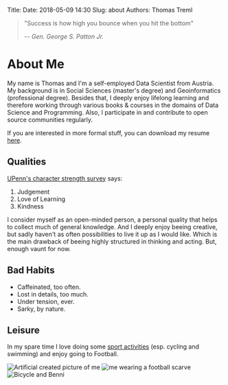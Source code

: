 Title:
Date: 2018-05-09 14:30
Slug: about
Authors: Thomas Treml

> "Success is how high you bounce when you hit the bottom"
>
> -- <cite>Gen. George S. Patton Jr.</cite>

# About Me
My name is Thomas and I'm a self-employed Data Scientist from Austria. My background is in Social Sciences (master's degree) and Geoinformatics (professional degree). Besides that, I deeply enjoy lifelong learning and therefore working through various books & courses in the domains of Data Science and Programming. Also, I participate in and contribute to open source communities regularly.

If you are interested in more formal stuff, you can download my resume [here]({filename}/pdfs/CVTTE_engl.pdf).

## Qualities
[UPenn's character strength survey](https://www.authentichappiness.sas.upenn.edu/) says:

1. Judgement
2. Love of Learning
3. Kindness

I consider myself as an open-minded person, a personal quality that helps to collect much of general knowledge. And I deeply enjoy beeing creative, but sadly haven't as often possibilities to live it up as I would like. Which is the main drawback of beeing highly structured in thinking and acting. But, enough vaunt for now.

## Bad Habits
* Caffeinated, too often.
* Lost in details, too much.
* Under tension, ever.
* Sarky, by nature.

## Leisure
In my spare time I love doing some [sport activities](https://www.strava.com/athletes/4964932) (esp. cycling and swimming) and enjoy going to Football.

![Artificial created picture of me]({filename}/images/DeepDreamMe.jpg "Deep Dream Me") ![me wearing a football scarve]({filename}/images/Football_small.jpg "Welfie with the lads") ![Bicycle and Benni]({filename}/images/Bicycle_Benni_small.jpg "Cycling")
